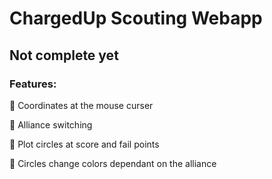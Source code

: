 # ChargedUp Scouting Webapp

## Not complete yet

### Features:

:tada: Coordinates at the mouse curser

🔧 Alliance switching

🔧 Plot circles at score and fail points 

🔧 Circles change colors dependant on the alliance
